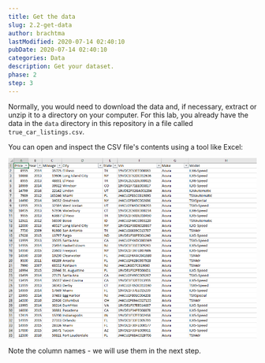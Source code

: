 ```yaml
---
title: Get the data
slug: 2.2-get-data
author: brachtma
lastModified: 2020-07-14 02:40:10
pubDate: 2020-07-14 02:40:10
categories: Data
description: Get your dataset.
phase: 2
step: 3
---
```


Normally, you would need to download the data and, if necessary, extract or unzip it to a directory on your computer. For this lab, you already have the data in the `data` directory in this repository in a file called `true_car_listings.csv`.

You can open and inspect the CSV file's contents using a tool like Excel:

![Used car sale data in CSV format](./media/dataset.png)

Note the column names - we will use them in the next step.